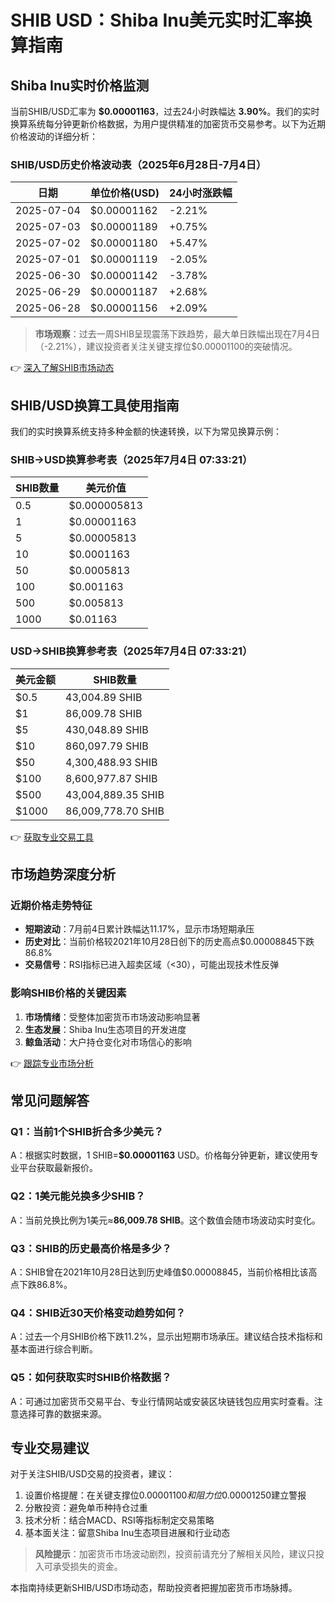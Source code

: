 # SHIB USD：Shiba Inu美元实时汇率换算指南

## Shiba Inu实时价格监测

当前SHIB/USD汇率为 **$0.00001163**，过去24小时跌幅达 **3.90%**。我们的实时换算系统每分钟更新价格数据，为用户提供精准的加密货币交易参考。以下为近期价格波动的详细分析：

### SHIB/USD历史价格波动表（2025年6月28日-7月4日）

| 日期       | 单位价格(USD) | 24小时涨跌幅 |
|------------|----------------|--------------|
| 2025-07-04 | $0.00001162    | -2.21%       |
| 2025-07-03 | $0.00001189    | +0.75%       |
| 2025-07-02 | $0.00001180    | +5.47%       |
| 2025-07-01 | $0.00001119    | -2.05%       |
| 2025-06-30 | $0.00001142    | -3.78%       |
| 2025-06-29 | $0.00001187    | +2.68%       |
| 2025-06-28 | $0.00001156    | +2.09%       |

> **市场观察**：过去一周SHIB呈现震荡下跌趋势，最大单日跌幅出现在7月4日（-2.21%），建议投资者关注关键支撑位$0.00001100的突破情况。

👉 [深入了解SHIB市场动态](https://bit.ly/okx_welcome)

## SHIB/USD换算工具使用指南

我们的实时换算系统支持多种金额的快速转换，以下为常见换算示例：

### SHIB→USD换算参考表（2025年7月4日 07:33:21）

| SHIB数量 | 美元价值       |
|----------|----------------|
| 0.5      | $0.000005813   |
| 1        | $0.00001163    |
| 5        | $0.00005813    |
| 10       | $0.0001163     |
| 50       | $0.0005813     |
| 100      | $0.001163      |
| 500      | $0.005813      |
| 1000     | $0.01163       |

### USD→SHIB换算参考表（2025年7月4日 07:33:21）

| 美元金额 | SHIB数量       |
|----------|----------------|
| $0.5     | 43,004.89 SHIB |
| $1       | 86,009.78 SHIB |
| $5       | 430,048.89 SHIB|
| $10      | 860,097.79 SHIB|
| $50      | 4,300,488.93 SHIB|
| $100     | 8,600,977.87 SHIB|
| $500     | 43,004,889.35 SHIB|
| $1000    | 86,009,778.70 SHIB|

👉 [获取专业交易工具](https://bit.ly/okx_welcome)

## 市场趋势深度分析

### 近期价格走势特征
- **短期波动**：7月前4日累计跌幅达11.17%，显示市场短期承压
- **历史对比**：当前价格较2021年10月28日创下的历史高点$0.00008845下跌86.8%
- **交易信号**：RSI指标已进入超卖区域（<30），可能出现技术性反弹

### 影响SHIB价格的关键因素
1. **市场情绪**：受整体加密货币市场波动影响显著
2. **生态发展**：Shiba Inu生态项目的开发进度
3. **鲸鱼活动**：大户持仓变化对市场信心的影响

👉 [跟踪专业市场分析](https://bit.ly/okx_welcome)

## 常见问题解答

### Q1：当前1个SHIB折合多少美元？
A：根据实时数据，1 SHIB=**$0.00001163** USD。价格每分钟更新，建议使用专业平台获取最新报价。

### Q2：1美元能兑换多少SHIB？
A：当前兑换比例为1美元≈**86,009.78 SHIB**。这个数值会随市场波动实时变化。

### Q3：SHIB的历史最高价格是多少？
A：SHIB曾在2021年10月28日达到历史峰值$0.00008845，当前价格相比该高点下跌86.8%。

### Q4：SHIB近30天价格变动趋势如何？
A：过去一个月SHIB价格下跌11.2%，显示出短期市场承压。建议结合技术指标和基本面进行综合判断。

### Q5：如何获取实时SHIB价格数据？
A：可通过加密货币交易平台、专业行情网站或安装区块链钱包应用实时查看。注意选择可靠的数据来源。

## 专业交易建议

对于关注SHIB/USD交易的投资者，建议：
1. 设置价格提醒：在关键支撑位$0.00001100和阻力位$0.00001250建立警报
2. 分散投资：避免单币种持仓过重
3. 技术分析：结合MACD、RSI等指标制定交易策略
4. 基本面关注：留意Shiba Inu生态项目进展和行业动态

> **风险提示**：加密货币市场波动剧烈，投资前请充分了解相关风险，建议只投入可承受损失的资金。

本指南持续更新SHIB/USD市场动态，帮助投资者把握加密货币市场脉搏。